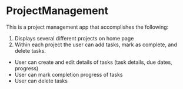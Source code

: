 # ProjectManagement
This is a project management app that accomplishes the following:

1. Displays several different projects on home page
2. Within each project the user can add tasks, mark as complete, and delete tasks.
 - User can create and edit details of tasks (task details, due dates, progress)
 - User can mark completion progress of tasks
 - User can delete tasks
 